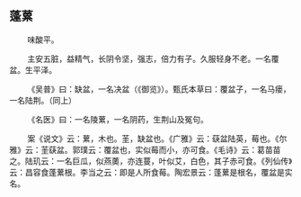 ## 蓬蔂
<p>&emsp;&emsp;
味酸平。
</p>
<p>&emsp;&emsp;
主安五脏，益精气，长阴令坚，强志，倍力有子。久服轻身不老。一名覆盆。生平泽。
</p>
<p>&emsp;&emsp;
《吴普》曰：缺盆，一名决盆（《御览》）。甄氏本草曰：覆盆子，一名马瘘，一名陆荆。（同上）
</p>
<p>&emsp;&emsp;
《名医》曰：一名陵蔂，一名阴药，生荆山及冤句。
</p>
<p>&emsp;&emsp;
案《说文》云：蔂，木也。茥，缺盆也。《广雅》云：蒛盆陆英，莓也。《尔雅》云：茥蒛盆。郭璞云：覆盆也，实似莓而小，亦可食。《毛诗》云：葛苗苗之。陆玑云：一名巨瓜，似燕薁，亦连蔓，叶似艾，白色，其子赤可食。《列仙传》云：昌容食蓬蔂根。李当之云：即是人所食莓。陶宏景云：蓬蔂是根名，覆盆是实名。
</p>